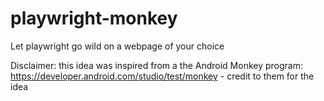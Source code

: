 # playwright-monkey
Let playwright go wild on a webpage of your choice

Disclaimer: this idea was inspired from a the Android Monkey program: https://developer.android.com/studio/test/monkey - credit to them for the idea
